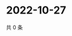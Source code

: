 # 2022-10-27

共 0 条

<!-- BEGIN WEIBO -->
<!-- 最后更新时间 Thu Oct 27 2022 19:00:51 GMT+0800 (China Standard Time) -->

<!-- END WEIBO -->

